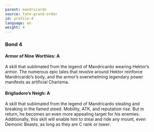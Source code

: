 ```yaml
---
parent: mandricardo
source: fate-grand-order
id: profile-4
language: en
weight: 4
---
```


### Bond 4

#### Armor of Nine Worthies: A

A skill that sublimated from the legend of Mandricardo wearing Hektor’s armor. The numerous epic tales that revolve around Hektor reinforce Mandricardo’s body, and the armor’s overwhelming legendary power manifests as artificial Charisma.

#### Brigliadoro’s Neigh: A

A skill that sublimated from the legend of Mandricardo stealing and breaking in the famed steed. Mobility, ATK, and reputation rise. But in return, he becomes an even more appealing target for his enemies. Additionally, this skill will enable him to steal and ride any mount, even Demonic Beasts, as long as they are C rank or lower.
